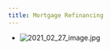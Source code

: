 ```yaml
---
title: Mortgage Refinancing
---
```


- ![2021_02_27_image.jpg](https://cdn.logseq.com/%2F2ced21d5-4613-4500-9c50-ea987679aac5cff76e91-0417-4d52-bab9-2f4efdb9aead2021_02_27_image.jpg?Expires=4768039335&Signature=Boud8fzaN2EK7~4EJOcr62cXhXt7QN5gMlSsIqGERoiKa3By2xn~5W28GmwKNSQAFg8-uTs~HtUxX~auIbpjGVEziJJzU~QZmiB5lpANd6aAnztAtLQLmoDPOM3G8rpF6FKiM1nd5vatdnK7csG3PENezaiQpAk8Hib6k6w0UgCVplU66go44hs6JK~zNhum9KRuUig7tu0YnSgaX-4UB3yrvGwuAc8wtxOlVsL7PjHQmBP7AxSsb2ug8rPTG~y7FtdVD3ylxfIa7jV3sgk2YdQ1SvqzL0ZMGuRkamt7w60EBIZYU9QKyEw3L9XBsamwkS1h4HshQWvlNd8UZNWySw__&Key-Pair-Id=APKAJE5CCD6X7MP6PTEA)